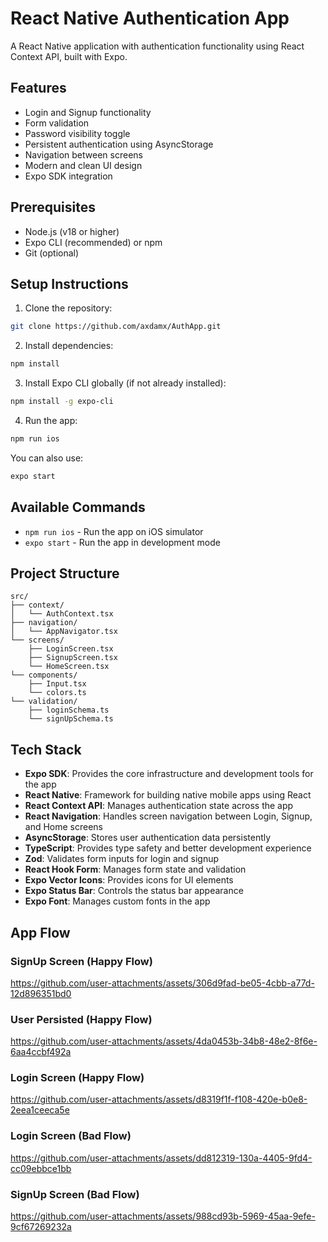 # React Native Authentication App

A React Native application with authentication functionality using React Context API, built with Expo.

## Features

- Login and Signup functionality
- Form validation
- Password visibility toggle
- Persistent authentication using AsyncStorage
- Navigation between screens
- Modern and clean UI design
- Expo SDK integration

## Prerequisites

- Node.js (v18 or higher)
- Expo CLI (recommended) or npm
- Git (optional)

## Setup Instructions

1. Clone the repository:
```bash
git clone https://github.com/axdamx/AuthApp.git
```

2. Install dependencies:
```bash
npm install
```

3. Install Expo CLI globally (if not already installed):
```bash
npm install -g expo-cli
```

4. Run the app:
```bash
npm run ios
```

You can also use:
```bash
expo start
```

## Available Commands

- `npm run ios` - Run the app on iOS simulator
- `expo start` - Run the app in development mode

## Project Structure

```
src/
├── context/
│   └── AuthContext.tsx
├── navigation/
│   └── AppNavigator.tsx
└── screens/
    ├── LoginScreen.tsx
    ├── SignupScreen.tsx
    └── HomeScreen.tsx
└── components/
    ├── Input.tsx
    └── colors.ts
└── validation/
    ├── loginSchema.ts
    └── signUpSchema.ts
```

## Tech Stack

- **Expo SDK**: Provides the core infrastructure and development tools for the app
- **React Native**: Framework for building native mobile apps using React
- **React Context API**: Manages authentication state across the app
- **React Navigation**: Handles screen navigation between Login, Signup, and Home screens
- **AsyncStorage**: Stores user authentication data persistently
- **TypeScript**: Provides type safety and better development experience
- **Zod**: Validates form inputs for login and signup
- **React Hook Form**: Manages form state and validation
- **Expo Vector Icons**: Provides icons for UI elements
- **Expo Status Bar**: Controls the status bar appearance
- **Expo Font**: Manages custom fonts in the app

## App Flow

### SignUp Screen (Happy Flow)
https://github.com/user-attachments/assets/306d9fad-be05-4cbb-a77d-12d896351bd0

### User Persisted (Happy Flow)
https://github.com/user-attachments/assets/4da0453b-34b8-48e2-8f6e-6aa4ccbf492a

### Login Screen (Happy Flow)
https://github.com/user-attachments/assets/d8319f1f-f108-420e-b0e8-2eea1ceeca5e

### Login Screen (Bad Flow)
https://github.com/user-attachments/assets/dd812319-130a-4405-9fd4-cc09ebbce1bb

### SignUp Screen (Bad Flow)
https://github.com/user-attachments/assets/988cd93b-5969-45aa-9efe-9cf67269232a



